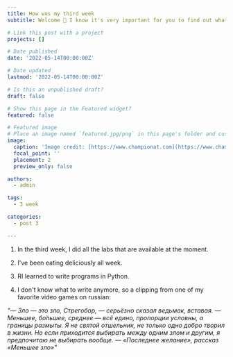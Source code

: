```yaml
---
title: How was my third week
subtitle: Welcome 👋 I know it's very important for you to find out what happened to me in the third week

# Link this post with a project
projects: []

# Date published
date: '2022-05-14T00:00:00Z'

# Date updated
lastmod: '2022-05-14T00:00:00Z'

# Is this an unpublished draft?
draft: false

# Show this page in the Featured widget?
featured: false

# Featured image
# Place an image named `featured.jpg/png` in this page's folder and customize its options here.
image:
  caption: 'Image credit: [https://www.championat.com](https://www.championat.com/cybersport/news-4180815-the-witcher-3-ne-voshla-v-spisok-luchshih-igr-pokolenija-ot-zhurnala-edge.html)'
  focal_point: ''
  placement: 2
  preview_only: false

authors:
  - admin

tags:
  - 3 week

categories:
  - post 3

---
```



1. In the third week, I did all the labs that are available at the moment.

2. I've been eating deliciously all week. 

3. RI learned to write programs in Python.

4. I don't know what to write anymore, so a clipping from one of my favorite video games on russian:

*"— Зло — это зло, Стрегобор, — серьёзно сказал ведьмак, вставая. — Меньшее, бо́льшее, среднее — всё едино, пропорции условны, а границы размыты. Я не святой отшельник, не только одно добро творил в жизни. Но если приходится выбирать между одним злом и другим, я предпочитаю не выбирать вообще. — «Последнее желание», рассказ «Меньшее зло»"*
